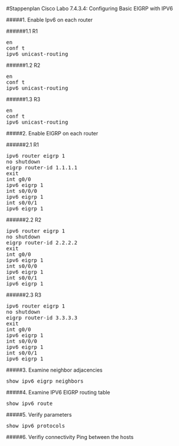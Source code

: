 #Stappenplan Cisco Labo 7.4.3.4: Configuring Basic EIGRP with IPV6

#####1. Enable Ipv6 on each router

######1.1 R1
<pre>
en
conf t
ipv6 unicast-routing
</pre>

######1.2 R2
<pre>
en  
conf t
ipv6 unicast-routing
</pre>

######1.3 R3
<pre>
en
conf t
ipv6 unicast-routing
</pre>

#####2. Enable EIGRP on each router

######2.1 R1
<pre>
ipv6 router eigrp 1
no shutdown
eigrp router-id 1.1.1.1
exit
int g0/0
ipv6 eigrp 1
int s0/0/0
ipv6 eigrp 1
int s0/0/1
ipv6 eigrp 1
</pre>

######2.2 R2
<pre>
ipv6 router eigrp 1
no shutdown
eigrp router-id 2.2.2.2
exit
int g0/0
ipv6 eigrp 1
int s0/0/0
ipv6 eigrp 1
int s0/0/1
ipv6 eigrp 1
</pre>

######2.3 R3
<pre>
ipv6 router eigrp 1
no shutdown
eigrp router-id 3.3.3.3
exit
int g0/0
ipv6 eigrp 1
int s0/0/0
ipv6 eigrp 1
int s0/0/1
ipv6 eigrp 1
</pre>

#####3. Examine neighbor adjacencies
<pre>
show ipv6 eigrp neighbors
</pre>

#####4. Examine IPV6 EIGRP routing table
<pre>
show ipv6 route
</pre>

#####5. Verify parameters
<pre>
show ipv6 protocols
</pre>

#####6. Verifiy connectivity
Ping between the hosts